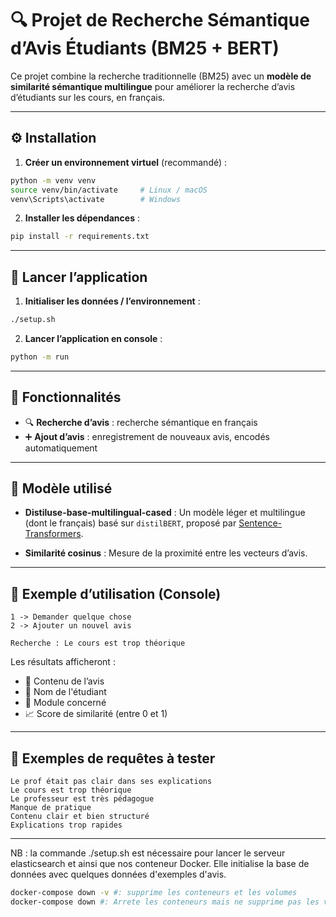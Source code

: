 # 🔍 Projet de Recherche Sémantique d’Avis Étudiants (BM25 + BERT)

Ce projet combine la recherche traditionnelle (BM25) avec un **modèle de similarité sémantique multilingue** pour améliorer la recherche d’avis d’étudiants sur les cours, en français.

---

## ⚙️ Installation

1. **Créer un environnement virtuel** (recommandé) :

```bash
python -m venv venv
source venv/bin/activate     # Linux / macOS
venv\Scripts\activate        # Windows
```

2. **Installer les dépendances** :

```bash
pip install -r requirements.txt
```

---

## 🚀 Lancer l’application

1. **Initialiser les données / l’environnement** :

```bash
./setup.sh
```

2. **Lancer l’application en console** :

```bash
python -m run
```

---

## 📌 Fonctionnalités

- 🔍 **Recherche d’avis** : recherche sémantique en français
- ➕ **Ajout d’avis** : enregistrement de nouveaux avis, encodés automatiquement

---

## 🧠 Modèle utilisé

- **Distiluse-base-multilingual-cased** :
  Un modèle léger et multilingue (dont le français) basé sur `distilBERT`, proposé par [Sentence-Transformers](https://www.sbert.net).

- **Similarité cosinus** :
  Mesure de la proximité entre les vecteurs d’avis.

---

## 💬 Exemple d’utilisation (Console)

```
1 -> Demander quelque chose
2 -> Ajouter un nouvel avis

Recherche : Le cours est trop théorique
```

Les résultats afficheront :

- 📄 Contenu de l’avis
- 👤 Nom de l'étudiant
- 📘 Module concerné
- 📈 Score de similarité (entre 0 et 1)

---

## 🧪 Exemples de requêtes à tester

```
Le prof était pas clair dans ses explications
Le cours est trop théorique
Le professeur est très pédagogue
Manque de pratique
Contenu clair et bien structuré
Explications trop rapides
```

---

NB : la commande ./setup.sh est nécessaire pour lancer le serveur elasticsearch et ainsi que nos conteneur Docker. Elle initialise la base  de données avec quelques données d'exemples d'avis.
```bash
docker-compose down -v #: supprime les conteneurs et les volumes
docker-compose down #: Arrete les conteneurs mais ne supprime pas les volumes
```